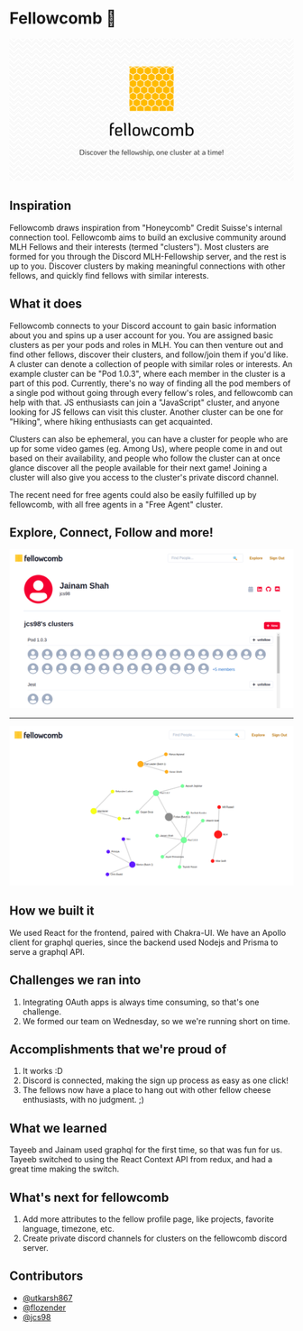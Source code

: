 # Fellowcomb 🍯

<img src="./assets/poster.png" alt="fellowcomb">

## Inspiration

Fellowcomb draws inspiration from "Honeycomb" Credit Suisse's internal connection tool. Fellowcomb aims to build an exclusive community around MLH Fellows and their interests (termed "clusters"). Most clusters are formed for you through the Discord MLH-Fellowship server, and the rest is up to you. Discover clusters by making meaningful connections with other fellows, and quickly find fellows with similar interests.

## What it does

Fellowcomb connects to your Discord account to gain basic information about you and spins up a user account for you. You are assigned basic clusters as per your pods and roles in MLH. You can then venture out and find other fellows, discover their clusters, and follow/join them if you'd like. A cluster can denote a collection of people with similar roles or interests. An example cluster can be "Pod 1.0.3", where each member in the cluster is a part of this pod. Currently, there's no way of finding all the pod members of a single pod without going through every fellow's roles, and fellowcomb can help with that. JS enthusiasts can join a "JavaScript" cluster, and anyone looking for JS fellows can visit this cluster. Another cluster can be one for "Hiking", where hiking enthusiasts can get acquainted.

Clusters can also be ephemeral, you can have a cluster for people who are up for some video games (eg. Among Us), where people come in and out based on their availability, and people who follow the cluster can at once glance discover all the people available for their next game! Joining a cluster will also give you access to the cluster's private discord channel.

The recent need for free agents could also be easily fulfilled up by fellowcomb, with all free agents in a "Free Agent" cluster.

## Explore, Connect, Follow and more!

<img src="./assets/user.png" alt="user">

<hr>

<img src="./assets/explore.png" alt="explore">

## How we built it

We used React for the frontend, paired with Chakra-UI. We have an Apollo client for graphql queries, since the backend used Nodejs and Prisma to serve a graphql API.

## Challenges we ran into

1. Integrating OAuth apps is always time consuming, so that's one challenge.
2. We formed our team on Wednesday, so we we're running short on time.

## Accomplishments that we're proud of

1. It works :D
2. Discord is connected, making the sign up process as easy as one click!
3. The fellows now have a place to hang out with other fellow cheese enthusiasts, with no judgment. ;)

## What we learned

Tayeeb and Jainam used graphql for the first time, so that was fun for us. Tayeeb switched to using the React Context API from redux, and had a great time making the switch.

## What's next for fellowcomb

1. Add more attributes to the fellow profile page, like projects, favorite language, timezone, etc.
2. Create private discord channels for clusters on the fellowcomb discord server.

## Contributors

- [@utkarsh867](https://github.com/utkarsh867)
- [@flozender](https://github.com/flozender)
- [@jcs98](https://github.com/jcs98)
